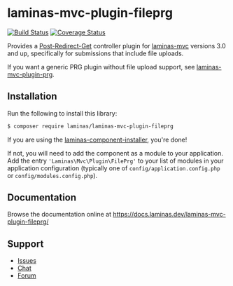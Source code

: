 # laminas-mvc-plugin-fileprg

[![Build Status](https://travis-ci.com/laminas/laminas-mvc-plugin-fileprg.svg?branch=master)](https://travis-ci.com/laminas/laminas-mvc-plugin-fileprg)
[![Coverage Status](https://coveralls.io/repos/github/laminas/laminas-mvc-plugin-fileprg/badge.svg?branch=master)](https://coveralls.io/github/laminas/laminas-mvc-plugin-fileprg?branch=master)

Provides a [Post-Redirect-Get](https://en.wikipedia.org/wiki/Post/Redirect/Get)
controller plugin for [laminas-mvc](https://docs.laminas.dev/laminas-mvc/)
versions 3.0 and up, specifically for submissions that include file uploads.

If you want a generic PRG plugin without file upload support, see
[laminas-mvc-plugin-prg](https://docs.laminas.dev/laminas-mvc-plugin-prg).

## Installation

Run the following to install this library:

```bash
$ composer require laminas/laminas-mvc-plugin-fileprg
```

If you are using the [laminas-component-installer](https://docs.laminas.dev/laminas-component-installer/),
you're done!

If not, you will need to add the component as a module to your
application. Add the entry `'Laminas\Mvc\Plugin\FilePrg'` to
your list of modules in your application configuration (typically
one of `config/application.config.php` or `config/modules.config.php`).

## Documentation

Browse the documentation online at https://docs.laminas.dev/laminas-mvc-plugin-fileprg/

## Support

* [Issues](https://github.com/laminas/laminas-mvc-plugin-fileprg/issues/)
* [Chat](https://laminas.dev/chat/)
* [Forum](https://discourse.laminas.dev/)
